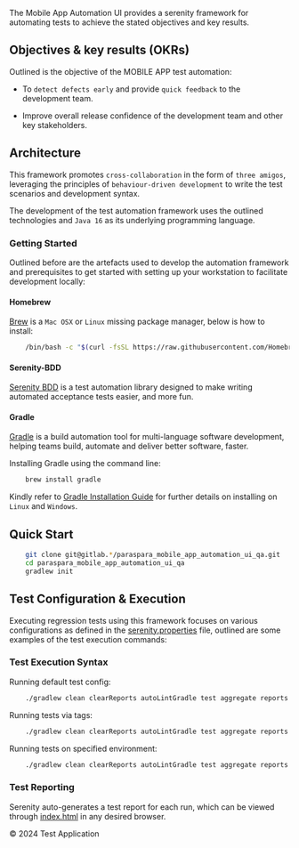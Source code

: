 The Mobile App Automation UI provides a serenity framework for automating tests to achieve the stated
objectives
and key results.

## Objectives &amp; key results (OKRs)

Outlined is the objective of the MOBILE APP test automation:

* To `detect defects early` and provide `quick feedback` to the development team.

* Improve overall release confidence of the development team and other key stakeholders.

## Architecture

This framework promotes `cross-collaboration` in the form of `three amigos`, leveraging the principles
of `behaviour-driven development` to write the test scenarios and development syntax.

The development of the test automation framework uses the outlined technologies and `Java 16` as its underlying
programming language.

### Getting Started

Outlined before are the artefacts used to develop the automation framework and prerequisites to get started with setting
up your workstation to facilitate development locally:

#### Homebrew

[Brew](https://brew.sh/) is a `Mac OSX` or `Linux` missing package manager, below is how to install:

```bash
    /bin/bash -c "$(curl -fsSL https://raw.githubusercontent.com/Homebrew/install/HEAD/install.sh)"
```

#### Serenity-BDD

[Serenity BDD](https://serenity-bdd.github.io/theserenitybook/latest/index.html) is a test automation library designed
to make writing automated acceptance tests easier, and more fun.

#### Gradle

[Gradle](https://docs.gradle.org/) is a build automation tool for multi-language software development, helping teams
build, automate and deliver better software, faster.

Installing Gradle using the command line:

```bash
    brew install gradle
```

Kindly refer to [Gradle Installation Guide](https://gradle.org/install/) for further details on installing on `Linux`
and `Windows`.

## Quick Start

```bash
    git clone git@gitlab.*/paraspara_mobile_app_automation_ui_qa.git
    cd paraspara_mobile_app_automation_ui_qa
    gradlew init
```

## Test Configuration &amp; Execution

Executing regression tests using this framework focuses on various configurations as defined in
the [serenity.properties](serenity.properties) file, outlined are some examples of the test execution commands:


### Test Execution Syntax

Running default test config:

```bash
    ./gradlew clean clearReports autoLintGradle test aggregate reports
```

Running tests via tags:

```bash
    ./gradlew clean clearReports autoLintGradle test aggregate reports -Dtags="@{tag}"
```

Running tests on specified environment:

```bash
    ./gradlew clean clearReports autoLintGradle test aggregate reports -Denvironment="{environment}"
```

### Test Reporting

Serenity auto-generates a test report for each run, which can be viewed
through [index.html](target/site/serenity/index.html) in any desired browser.

&copy; 2024 Test Application 